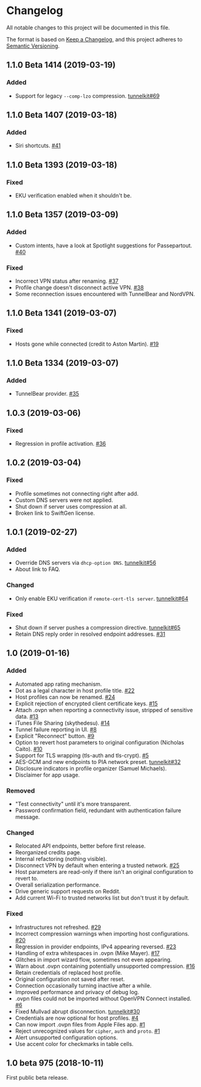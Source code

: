 # Changelog

All notable changes to this project will be documented in this file.

The format is based on [Keep a Changelog](https://keepachangelog.com/en/1.0.0/),
and this project adheres to [Semantic Versioning](https://semver.org/spec/v2.0.0.html).

## 1.1.0 Beta 1414 (2019-03-19)

### Added

- Support for legacy `--comp-lzo` compression. [tunnelkit#69](https://github.com/keeshux/tunnelkit/pull/69)

## 1.1.0 Beta 1407 (2019-03-18)

### Added

- Siri shortcuts. [#41](https://github.com/passepartoutvpn/passepartout-ios/pull/41)

## 1.1.0 Beta 1393 (2019-03-18)

### Fixed

- EKU verification enabled when it shouldn't be.

## 1.1.0 Beta 1357 (2019-03-09)

### Added

- Custom intents, have a look at Spotlight suggestions for Passepartout. [#40](https://github.com/passepartoutvpn/passepartout-ios/pull/40)

### Fixed

- Incorrect VPN status after renaming. [#37](https://github.com/passepartoutvpn/passepartout-ios/issues/37)
- Profile change doesn't disconnect active VPN. [#38](https://github.com/passepartoutvpn/passepartout-ios/issues/38)
- Some reconnection issues encountered with TunnelBear and NordVPN.

## 1.1.0 Beta 1341 (2019-03-07)

### Fixed

- Hosts gone while connected (credit to Aston Martin). [#19](https://github.com/passepartoutvpn/passepartout-ios/issues/19)

## 1.1.0 Beta 1334 (2019-03-07)

### Added

- TunnelBear provider. [#35](https://github.com/passepartoutvpn/passepartout-ios/pull/35)

## 1.0.3 (2019-03-06)

### Fixed

- Regression in profile activation. [#36](https://github.com/passepartoutvpn/passepartout-ios/issues/36)

## 1.0.2 (2019-03-04)

### Fixed

- Profile sometimes not connecting right after add.
- Custom DNS servers were not applied.
- Shut down if server uses compression at all.
- Broken link to SwiftGen license.

## 1.0.1 (2019-02-27)

### Added

- Override DNS servers via `dhcp-option DNS`. [tunnelkit#56](https://github.com/keeshux/tunnelkit/pull/56)
- About link to FAQ.

### Changed

- Only enable EKU verification if `remote-cert-tls server`. [tunnelkit#64](https://github.com/keeshux/tunnelkit/pull/64)

### Fixed

- Shut down if server pushes a compression directive. [tunnelkit#65](https://github.com/keeshux/tunnelkit/pull/65)
- Retain DNS reply order in resolved endpoint addresses. [#31](https://github.com/passepartoutvpn/passepartout-ios/pull/31)

## 1.0 (2019-01-16)

### Added

- Automated app rating mechanism.
- Dot as a legal character in host profile title. [#22](https://github.com/passepartoutvpn/passepartout-ios/issues/22)
- Host profiles can now be renamed. [#24](https://github.com/passepartoutvpn/passepartout-ios/issues/24)
- Explicit rejection of encrypted client certificate keys. [#15](https://github.com/passepartoutvpn/passepartout-ios/issues/15)
- Attach .ovpn when reporting a connectivity issue, stripped of sensitive data. [#13](https://github.com/passepartoutvpn/passepartout-ios/pull/13)
- iTunes File Sharing (skythedesu). [#14](https://github.com/passepartoutvpn/passepartout-ios/pull/14)
- Tunnel failure reporting in UI. [#8](https://github.com/passepartoutvpn/passepartout-ios/pull/8)
- Explicit "Reconnect" button. [#9](https://github.com/passepartoutvpn/passepartout-ios/pull/9)
- Option to revert host parameters to original configuration (Nicholas Caito). [#10](https://github.com/passepartoutvpn/passepartout-ios/pull/10)
- Support for TLS wrapping (tls-auth and tls-crypt). [#5](https://github.com/passepartoutvpn/passepartout-ios/pull/5)
- AES-GCM and new endpoints to PIA network preset. [tunnelkit#32](https://github.com/keeshux/tunnelkit/pull/32)
- Disclosure indicators in profile organizer (Samuel Michaels).
- Disclaimer for app usage.

### Removed

- "Test connectivity" until it's more transparent.
- Password confirmation field, redundant with authentication failure message.

### Changed

- Relocated API endpoints, better before first release.
- Reorganized credits page.
- Internal refactoring (nothing visible).
- Disconnect VPN by default when entering a trusted network. [#25](https://github.com/passepartoutvpn/passepartout-ios/pull/25)
- Host parameters are read-only if there isn't an original configuration to revert to.
- Overall serialization performance.
- Drive generic support requests on Reddit.
- Add current Wi-Fi to trusted networks list but don't trust it by default.

### Fixed

- Infrastructures not refreshed. [#29](https://github.com/passepartoutvpn/passepartout-ios/issues/29)
- Incorrect compression warnings when importing host configurations. [#20](https://github.com/passepartoutvpn/passepartout-ios/pull/20)
- Regression in provider endpoints, IPv4 appearing reversed. [#23](https://github.com/passepartoutvpn/passepartout-ios/pull/23)
- Handling of extra whitespaces in .ovpn (Mike Mayer). [#17](https://github.com/passepartoutvpn/passepartout-ios/issues/17)
- Glitches in import wizard flow, sometimes not even appearing.
- Warn about .ovpn containing potentially unsupported compression. [#16](https://github.com/passepartoutvpn/passepartout-ios/issues/16)
- Retain credentials of replaced host profile.
- Original configuration not saved after reset.
- Connection occasionally turning inactive after a while.
- Improved performance and privacy of debug log.
- .ovpn files could not be imported without OpenVPN Connect installed. [#6](https://github.com/passepartoutvpn/passepartout-ios/issues/6)
- Fixed Mullvad abrupt disconnection. [tunnelkit#30](https://github.com/keeshux/tunnelkit/issues/30)
- Credentials are now optional for host profiles. [#4](https://github.com/passepartoutvpn/passepartout-ios/pull/4)
- Can now import .ovpn files from Apple Files app. [#1](https://github.com/passepartoutvpn/passepartout-ios/pull/1)
- Reject unrecognized values for `cipher`, `auth` and `proto`. [#1](https://github.com/passepartoutvpn/passepartout-ios/pull/1)
- Alert unsupported configuration options.
- Use accent color for checkmarks in table cells.

## 1.0 beta 975 (2018-10-11)

First public beta release.
